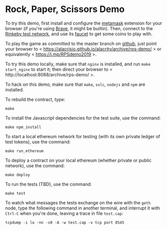 Rock, Paper, Scissors Demo
==========================

To try this demo, first install and configure the [metamask](https://metamask.io) extension
for your browser (if you're using [Brave](https://brave.com/), it might be builtin).
Then, connect to the [Rinkeby test network](https://rinkeby.io/), and
use its [faucet](https://rinkeby.io/#faucet) to get some coins to play with.

To play the game as committed to the master branch on [github](https://github.com/alacrisio/alacrity/),
just point your browser to < https://alacrisio.github.io/alacrity/archive/rps-demo/ >
or equivalently < https://j.mp/RPSdemo2019 >.

To try this demo locally, make sure that `nginx` is installed,
and run `make start_nginx` to start it;
then direct your browser to < http://localhost:8088/archive/rps-demo/ >.

To hack on this demo, make sure that `make`, `solc`, `nodejs` and `npm` are installed.

To rebuild the contract, type:

    make

To install the Javascript dependencies for the test suite, use the command:

    make npm_install

To start a local ethereum network for testing
(with its own private ledger of test tokens), use the command:

    make run_ethereum

To deploy a contract on your local ethereum
(whether private or public network), use the command:

    make deploy

To run the tests (TBD), use the command:

    make test

To watch what messages the tests exchange on the wire with the `geth` node,
type the following command in another terminal,
and interrupt it with `Ctrl-C` when you're done,
leaving a trace in file `test.cap`:

    tcpdump -i lo -nn -s0 -A -w test.cap -v tcp port 8545

